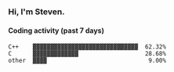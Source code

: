 ### Hi, I'm Steven.

#### Coding activity (past 7 days)
```
C++    ▓▓▓▓▓▓▓▓▓▓▓▓▓▓▓▓▓▓▓▓▓▓▓▓▓▓▓▓▓▓  62.32%
C      ▓▓▓▓▓▓▓▓▓▓▓▓▓                   28.68%
other  ▓▓▓▓                             9.00%
```
